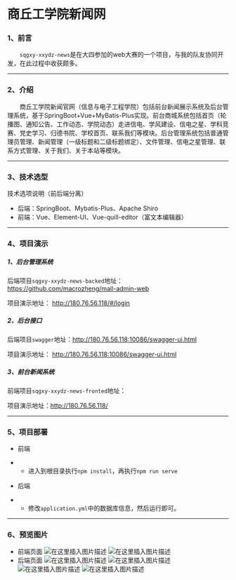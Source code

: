 # 商丘工学院新闻网

### 1、前言
&emsp;&emsp;`sqgxy-xxydz-news`是在大四参加的web大赛的一个项目，与我的队友协同开发，在此过程中收获颇多。

------

### 2、介绍

&emsp;&emsp;商丘工学院新闻官网（信息与电子工程学院）包括前台新闻展示系统及后台管理系统，基于SpringBoot+Vue+MyBatis-Plus实现。前台商城系统包括首页（轮播图、通知公告、工作动态、学院动态）走进信电、学风建设、信电之星、学科竞赛、党史学习、归德书院、学校首页、联系我们等模块。后台管理系统包括普通管理员管理、新闻管理（一级标题和二级标题绑定）、文件管理、信电之星管理、联系方式管理、关于我们、关于本站等模块。

----

### 3、技术选型

技术选项说明（前后端分离）

- 后端：SpringBoot、Mybatis-Plus、Apache  Shiro
- 前端：Vue、Element-UI、Vue-quill-editor（富文本编辑器）

----

### 4、项目演示

##### 1、后台管理系统

后端项目`sqgxy-xxydz-news-backed`地址：https://github.com/macrozheng/mall-admin-web

项目演示地址： http://180.76.56.118/#/login

##### 2、后台接口

后端项目`swagger`地址：http://180.76.56.118:10086/swagger-ui.html

项目演示地址： http://180.76.56.118:10086/swagger-ui.html

##### 3、前台新闻系统

前端项目`sqgxy-xxydz-news-fronted`地址：

项目演示地址：http://180.76.56.118/

---

### 5、项目部署

- 前端
- - 进入到根目录执行`npm install`，再执行`npm run serve`

- 后端
- - 修改`application.yml`中的数据库信息，然后运行即可。

---

### 6、预览图片
- 前端页面
![在这里插入图片描述](https://img-blog.csdnimg.cn/1cf6ee2aac534cd9add5e67829331c7c.png)
![在这里插入图片描述](https://img-blog.csdnimg.cn/40027c2bc4dd4274ba14c766597167a4.png)
- 后端页面
![在这里插入图片描述](https://img-blog.csdnimg.cn/0876b73b7216461aa252780c2bcca50d.png)
![在这里插入图片描述](https://img-blog.csdnimg.cn/569b89a95dd247fa8f9d5ff8b53b84c7.png)
![在这里插入图片描述](https://img-blog.csdnimg.cn/88e5c994a64f4e159724b6df33ebcb1d.png)
![在这里插入图片描述](https://img-blog.csdnimg.cn/fcce967026cb4ec1a058f8229d9d4c29.png)

